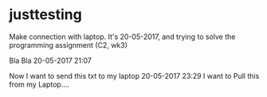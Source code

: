 # justtesting
Make connection with laptop.
It's 20-05-2017, and trying to solve the programming assignment (C2, wk3)


Bla Bla 20-05-2017 21:07


Now I want to send this txt to my laptop 20-05-2017 23:29
I want to Pull this from my Laptop....
